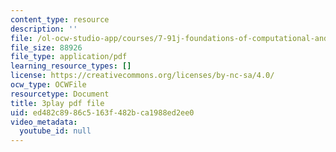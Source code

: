 ```yaml
---
content_type: resource
description: ''
file: /ol-ocw-studio-app/courses/7-91j-foundations-of-computational-and-systems-biology-spring-2014/ed482c8986c5163f482bca1988ed2ee0_uD4-fOWeXAY.pdf
file_size: 88926
file_type: application/pdf
learning_resource_types: []
license: https://creativecommons.org/licenses/by-nc-sa/4.0/
ocw_type: OCWFile
resourcetype: Document
title: 3play pdf file
uid: ed482c89-86c5-163f-482b-ca1988ed2ee0
video_metadata:
  youtube_id: null
---
```

